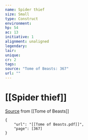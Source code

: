 ```yaml
---
name: Spider thief
size: Small
type: Construct
environment: 
hp: 54
ac: 13
initiative: 1
alignment: unaligned
legendary: 
lair: 
unique: 
cr: 2
tags: 
source: "Tome of Beasts: 367"
url: ""
---
```

# [[Spider thief]]

[Source](zotero://open-pdf/library/items/ULEQWHJM?page=367) from [[Tome of Beasts]]

```pdf
{
	"url": "[[Tome of Beasts.pdf]]",
	"page": [367]
}
```

